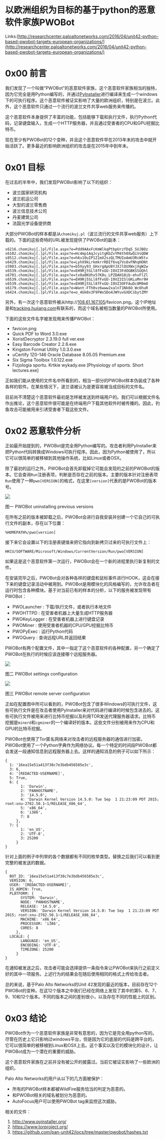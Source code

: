 # 以欧洲组织为目标的基于python的恶意软件家族PWOBot

Links:[http://researchcenter.paloaltonetworks.com/2016/04/unit42-python-based-pwobot-targets-european-organizations/](http://researchcenter.paloaltonetworks.com/2016/04/unit42-python-based-pwobot-targets-european-organizations/)

0x00 前言
=====

我们发现了一个叫做“PWOBot”的恶意软件家族，这个恶意软件家族相当的独特，因为它完全是用Python编写的，并通过[PyInstaller](http://www.pyinstaller.org/)进行编译来生成一个windows下的可执行程序。这个恶意软件被证实影响了大量的欧洲组织，特别是在波兰。此外，这个恶意软件只通过一个流行的波兰文件共享web服务来传播的。

这个恶意软件本身提供了丰富的功能，包括能够下载和执行文件，执行Python代码，记录键盘输入，生成一个HTTP服务器，并且通过受害者的CPU和GPU挖掘比特币。

现在至少有PWOBot的12个变种，并且这个恶意软件早在2013年末的攻击中就开始活跃了。更多最近的影响欧洲组织的攻击是在2015年中到年末。

0x01 目标
=====

在过去的半年中，我们发现PWOBot影响了以下的组织：

*   波兰国家研究机构
*   波兰航运公司
*   大型的波兰零售商
*   波兰信息技术公司
*   丹麦建筑公司
*   法国光学设备提供商

大部分PWOBot的样本都是从`chomikuj.pl`（波兰流行的文件共享web服务）上下载的。下面的这些奇特的URL被发现提供了PWOBot的副本：

```
s6216.chomikuj[.]pl/File.aspx?e=Pdd9AAxFcKmWlkqPtbpUrzfDq5_SUJBOz
s6102.chomikuj[.]pl/File.aspx?e=Hc4mp1AqJcyitgKbZvYM4th0XwQiVsQDW
s8512.chomikuj[.]pl/File.aspx?e=h6v10uIP1Z1mX2szQLTMUIoAmU3RcW5tv
s6429.chomikuj[.]pl/File.aspx?e=LyhX9kLrkmkrrRDIf6vq7Vs8vFNhqHONt
s5983.chomikuj[.]pl/File.aspx?e=b5Xyy93_GHxrgApU8YJXJlOUXWxjXgW2w
s6539.chomikuj[.]pl/File.aspx?e=EH9Rj5SLl8fFxGU-I0VZ3FdOGBKSSUQhl
s6701.chomikuj[.]pl/File.aspx?e=tx0a8KUhx57K8u_LPZDAH18ib-ehvFlZl
s6539.chomikuj[.]pl/File.aspx?e=EH9Rj5SLl8fFxGU-I0VZ3ISlGKLuMnr9H
s6539.chomikuj[.]pl/File.aspx?e=EH9Rj5SLl8fFxGU-I0VZ3OFFAuDc0M9m0
s6179.chomikuj[.]pl/File.aspx?e=Want-FTh0vz6www2xalnT1Nk6O_Wc6huR
s6424.chomikuj[.]pl/File.aspx?e=o_4Gk0x3F9FWxSDo4JWYuvGXDCsbytZMY

```

另外，有一次这个恶意软件被从http://[108.61.167.105](https://www.virusbook.cn/ip/108.61.167.105)/favicon.png。这个IP地址是和[tracking.huijang.com](https://www.virusbook.cn/domain/tracking.huijang.com)有联系的，而这个域名被相当数量的PWOBot所使用。

下面的这些文件名字被发现用来传播PWOBot：

*   favicon.png
*   Quick PDF to Word 3.0.exe
*   XoristDecryptor 2.3.19.0 full ver.exe
*   Easy Barcode Creator 2.2.6.exe
*   Kingston Format Utility 1.0.3.0.exe
*   uCertify 1Z0-146 Oracle Database 8.05.05 Premium.exe
*   Six Sigma Toolbox 1.0.122.exe
*   Fizjologia sportu. Krtkie wykady.exe [Physiology of sports. Short lectures.exe]

正如我们能从使用的文件名中所看到的，相当一部分的PWOBot样本伪装成了各种各样的软件。在某些情况下，波兰语被认为是更容易被当成目标的文件名。

目前尚不清楚这个恶意软件最初是怎样被发送到终端用户的。我们可以根据文件名作出推论，这个恶意软件很可能是在终端用户下载其他软件时被传播的。因此，钓鱼攻击可能被用来引诱受害者下载这些文件。

0x02 恶意软件分析
=====

正如最开始提到的，PWOBot是完全用Python编写的。攻击者利用PyInstaller来把Python代码转换成Windows可执行程序。因此，因为Python被使用了，所以它可以很简单的被移植到其他操作系统，比如Linux或者OSX。

除了最初的运行之外，PWOBot会首先卸载掉它可能会发现的之前的PWOBot的版本。它会查询`Run`注册表项，判断是否存在之前的版本。主要的版本针对注册表项`Run`使用了一种`pwo[VERSION]`的格式，在这里`[version]`代表的是PWOBot的版本号。

![](http://drops.javaweb.org/uploads/images/e965c744d52934ab3db38679ef3f01639281f417.jpg)

图一 PWOBot uninstalling previous versions

在所有之前的版本被卸载之后，PWOBot会进行自我安装并创建一个它自己的可执行文件的副本，存在以下位置：

`%HOMEPATH%/pwo[version]`

接下来它会设置以下的注册表键值来把它指向到新拷贝过来的可执行文件上：

`HKCU/SOFTWARE/Microsoft/Windows/CurrentVersion/Run/pwo[VERSION]`

如果这是这个恶意软件第一次运行，PWOBot会在一个新的进程里执行新复制的文件。

在安装完毕之后，PWOBot会对各种各样的键盘和鼠标事件进行HOOK，这会在接下来的键盘记录活动中被用到。PWOBot是用模块化的风格编写的，允许攻击者在运行时包含各种模块。基于对当前已有的样本的分析，以下的服务被发现带有PWOBot：

*   PWOLauncher : 下载/执行文件，或者执行本地文件
*   PWOHTTPD : 在受害者机器上大量生成HTTP服务器
*   PWOKeyLogger : 在受害者机器上进行键盘记录
*   PWOMiner : 使用受害者机器的CPU/GPU挖掘比特币
*   PWOPyExec : 运行Python代码
*   PWOQuery : 查询远程URL并返回结果

PWOBot有两个配置文件，其中一指定了这个恶意软件的各种配置，另一个确定了PWOBot在执行的时候应该连接哪个远程服务器。

![](http://drops.javaweb.org/uploads/images/dd0d8025e7c22d50845b8bb43d03e79a13bc6af1.jpg)

图二 PWOBot settings configuration

![](http://drops.javaweb.org/uploads/images/46822739725c3899cd3733adc93db18c38aba5f7.jpg)

图三 PWOBot remote server configuration

正如在配置图中所可以看到的，PWOBot包含了很多Windows的可执行文件，这些可执行文件是在攻击者使用PyInstaller来对代码进行编译的时候包含进去的。这些可执行文件被用来进行比特币挖掘以及利用TOR发送代理服务器请求。比特币挖掘是`minerd`和`cgminer`的一个编译好的版本。这些文件分别被用来作为CPU和GPU的比特币挖掘。

PWOBot也使用了Tor匿名网络来对攻击者的远程服务器的通信进行加密。PWOBot使用了一个Python字典作为网络协议。每一个特定的时间段PWOBot都会发送一段通知信息到远程服务器上去。这样的通知消息的例子可以如下所示：

```
{
  1: '16ea15e51a413f38c7e3bdb456585e3c', 
  3: 6, 
  4: '[REDACTED-USERNAME]', 
  5: True, 
  6: {
       1: 'Darwin', 
       2: 'PANHOSTNAME', 
       3: '14.5.0', 
       4: 'Darwin Kernel Version 14.5.0: Tue Sep  1 21:23:09 PDT 2015; root:xnu-2782.50.1~1/RELEASE_X86_64', 
       5: 'x86_64', 
       6: 'i386', 
       7: 8
     }, 
  7: {
       1: 'en_US', 
       2: 'UTF-8', 
       3: 25200
     }
}

```

针对上面的例子中列举的各个数据都有不同的枚举类型。替换之后我们可以看到更完整的被发送的数据。

```
{
  BOT_ID: '16ea15e51a413f38c7e3bdb456585e3c', 
  VERSION: 6, 
  USER: '[REDACTED-USERNAME]', 
  IS_ADMIN: True, 
  PLATFORM: {
       SYSTEM: 'Darwin', 
       NODE: 'PANHOSTNAME', 
       RELEASE: '14.5.0', 
       VERSION: 'Darwin Kernel Version 14.5.0: Tue Sep  1 21:23:09 PDT 2015; root:xnu-2782.50.1~1/RELEASE_X86_64', 
       MACHINE: 'x86_64', 
       PROCESSOR: 'i386', 
       CORES: 8
     }, 
  LOCALE: {
       LANGUAGE: 'en_US', 
       ENCODING: 'UTF-8', 
       TIMEZONE: 25200
     }
}

```

在通知被发送之后，攻击者可能会选择提供一条指令来让PWOBot来执行之前定义好的其中一项服务。上述行为的结果会在随后使用相同的格式上传给攻击者。

总的来说，基于Palo Alto Networks的Unit 42发现的最近的版本，目前存在12个PWOBot的变种。在这12个版本之中我们已经在网络上发现了其中的第5、6、7、9、10和12个版本。不同的版本之间的差别很小，以及存在不同的性能上的区别。

0x03 结论
=====

PWOBot作为一个恶意软件家族是非常有意思的，因为它是完全用python写的。尽管在历史上它只影响过windows平台，但是因为它的底层的代码是跨平台的，它可以很简单的被移植到Linux和OSX上去。这个事实以及它的模块化的设计，让PWOBot成为一个潜在的重要的威胁。

这个恶意软件家族在之前并没有被公开的披露过。当前它被证实影响了一些欧洲的组织。

Palo Alto Networks的用户从以下的几方面被保护：

*   所有的PWOBot样本都被WildFire服务恰当的判定为恶意的。
*   和PWOBot相关的域名被划分为恶意的。
*   AutoFocus用户可以使用PWOBot tag来监控这次威胁。

相关的文件：

1.  http://www.pyinstaller.org/
2.  https://www.torproject.org/
3.  https://github.com/pan-unit42/iocs/tree/master/pwobot/hashes.txt
